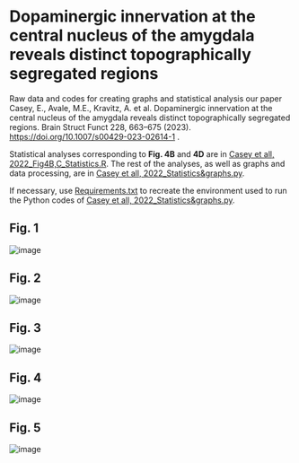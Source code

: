 # Dopaminergic innervation at the central nucleus of the amygdala reveals distinct topographically segregated regions
Raw data and codes for creating graphs and statistical analysis our paper Casey, E., Avale, M.E., Kravitz, A. et al. Dopaminergic innervation at the central nucleus of the amygdala reveals distinct topographically segregated regions. Brain Struct Funct 228, 663–675 (2023). https://doi.org/10.1007/s00429-023-02614-1 . 
 
 
Statistical analyses corresponding to **Fig. 4B** and **4D** are in [Casey et all, 2022_Fig4B,C_Statistics.R](https://github.com/casey-e/Casey-et-al-2022-b/blob/main/Casey%20et%20all%2C%202022_Fig4B%2CC_Statistics.R). The rest of the analyses, as well as graphs and data processing, are in [Casey et all, 2022_Statistics&graphs.py](https://github.com/casey-e/Casey-et-al-2022-b/blob/main/Casey%20et%20all%2C%202022_Statistics%26graphs.py).


If necessary, use [Requirements.txt](https://github.com/casey-e/Casey-et-al-2022-b/blob/main/Requirements.txt) to recreate the environment used to run the Python codes of [Casey et all, 2022_Statistics&graphs.py](https://github.com/casey-e/Casey-et-al-2022-b/blob/main/Casey%20et%20all%2C%202022_Statistics%26graphs.py).


## Fig. 1 
![image](https://user-images.githubusercontent.com/92745842/221949128-ecf04be2-8d75-4d0f-94e6-b2fef53de783.png)
 
  
## Fig. 2 
![image](https://user-images.githubusercontent.com/92745842/221949547-cbb47088-859a-4130-a596-8c742b74eabb.png)
 
  
## Fig. 3 
![image](https://user-images.githubusercontent.com/92745842/221949671-17ee5523-657f-41c4-8fcc-cc66bb21f34c.png)
 

##  Fig. 4 
![image](https://user-images.githubusercontent.com/92745842/221950063-32074055-b776-405d-9de5-e33cfd9dd822.png)
 
  
## Fig. 5 
![image](https://user-images.githubusercontent.com/92745842/221950241-0257ab53-32a1-4583-9f18-f13b8b5e0d8f.png)

